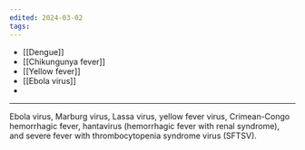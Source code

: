 ```yaml
---
edited: 2024-03-02
tags:
---
```

- [[Dengue]]
- [[Chikungunya fever]] 
- [[Yellow fever]]
- [[Ebola virus]]
- 

---

Ebola virus, Marburg virus, Lassa virus, yellow fever virus, Crimean-Congo hemorrhagic fever, hantavirus (hemorrhagic fever with renal syndrome), and severe fever with thrombocytopenia syndrome virus (SFTSV).